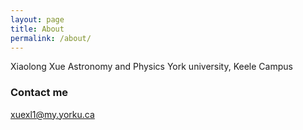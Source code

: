 ```yaml
---
layout: page
title: About
permalink: /about/
---
```


Xiaolong Xue
Astronomy and Physics
York university, Keele Campus

### Contact me

[xuexl1@my.yorku.ca](mailto:xuexl1@my.yorku.ca)
